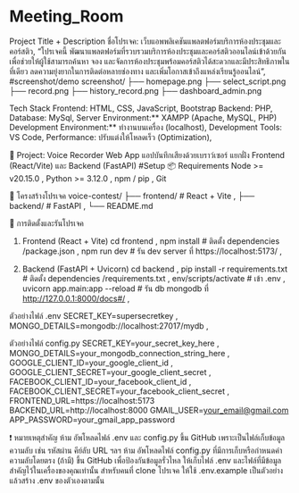 # Meeting_Room

Project Title + Description
ชื่อโปรเจค: เว็บแอพพลิเคชันแพลตฟอร์มบริการห้องประชุมและคอร์สติว,
“โปรเจคนี้ พัฒนาแพลตฟอร์มที่รวบรวมบริการห้องประชุมและคอร์สติวออนไลน์เข้าด้วยกัน เพื่อช่วยให้ผู้ใช้สามารถค้นหา จอง และจัดการห้องประชุมพร้อมคอร์สติวได้สะดวกและมีประสิทธิภาพในที่เดียว ลดความยุ่งยากในการติดต่อหลายช่องทาง และเพิ่มโอกาสเข้าถึงแหล่งเรียนรู้ออนไลน์”,
#screenshot/demo
screenshot/
├── homepage.png
├── select_script.png
├── record.png
├── history_record.png
├── dashboard_admin.png

Tech Stack
Frontend: HTML, CSS, JavaScript, Bootstrap
Backend: PHP,
Database: MySql,
Server Environment:** XAMPP (Apache, MySQL, PHP)  
Development Environment:** ทำงานบนเครื่อง (localhost),
Development Tools: VS Code, 
Performance: ปรับแต่งให้โหลดเร็ว (Optimization),

📁 Project: Voice Recorder Web App 
แอปบันทึกเสียงด้วยเบราว์เซอร์ แยกฝั่ง Frontend (React/Vite) และ Backend (FastAPI)
#Setup
📦 Requirements
Node >= v20.15.0 ,
Python >= 3.12.0 ,
npm / pip ,
Git

📂 โครงสร้างโปรเจค
voice-contest/
├── frontend/        # React + Vite ,
├── backend/         # FastAPI ,
└── README.md 

🚀 การติดตั้งและรันโปรเจค
1. Frontend (React + Vite)
cd frontend ,
npm install           # ติดตั้ง dependencies /package.json ,
npm run dev           # รัน dev server ที่ https://localhost:5173/ ,

2. Backend (FastAPI + Uvicorn)
cd backend ,
pip install -r requirements.txt  # ติดตั้ง dependencies /requirements.txt ,
env/scripts/activate             # เข้า .env  ,
uvicorn app.main:app --reload    # รัน db mongodb ที่ http://127.0.0.1:8000/docs#/ ,


ตัวอย่างไฟล์ .env 
SECRET_KEY=supersecretkey ,
MONGO_DETAILS=mongodb://localhost:27017/mydb ,

ตัวอย่างไฟล์ config.py
SECRET_KEY=your_secret_key_here ,
MONGO_DETAILS=your_mongodb_connection_string_here ,
GOOGLE_CLIENT_ID=your_google_client_id ,
GOOGLE_CLIENT_SECRET=your_google_client_secret ,
FACEBOOK_CLIENT_ID=your_facebook_client_id ,
FACEBOOK_CLIENT_SECRET=your_facebook_client_secret ,
FRONTEND_URL=https://localhost:5173
BACKEND_URL=http://localhost:8000
GMAIL_USER=your_email@gmail.com
APP_PASSWORD=your_gmail_app_password

❗ หมายเหตุสำคัญ
ห้าม อัพโหลดไฟล์ .env และ config.py ขึ้น GitHub เพราะเป็นไฟล์เก็บข้อมูลความลับ เช่น รหัสผ่าน คีย์ลับ URL ฯลฯ
ห้าม อัพโหลดไฟล์ config.py ที่มีการเก็บหรือกำหนดค่าความลับโดยตรง (ถ้ามี) ขึ้น GitHub เพื่อป้องกันข้อมูลรั่วไหล
ให้เก็บไฟล์ .env และไฟล์ที่มีข้อมูลสำคัญไว้ในเครื่องของคุณเท่านั้น
สำหรับคนที่ clone โปรเจค ให้ใช้ .env.example เป็นตัวอย่าง แล้วสร้าง .env ของตัวเองตามนั้น
